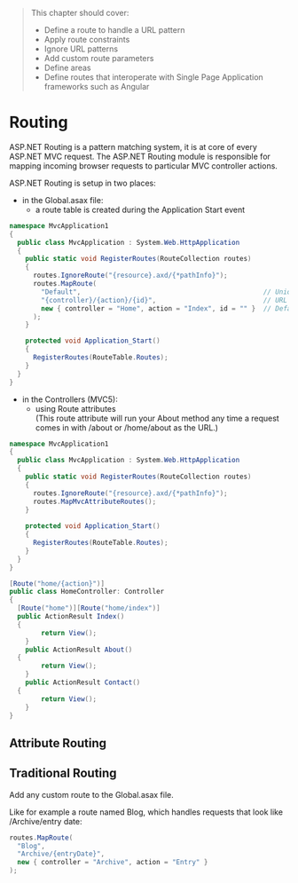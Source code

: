 > This chapter should cover:
> - Define a route to handle a URL pattern
> - Apply route constraints
> - Ignore URL patterns
> - Add custom route parameters
> - Define areas
> - Define routes that interoperate with Single Page Application frameworks such as Angular

# Routing

ASP.NET Routing is a pattern matching system, it is at core of every ASP.NET MVC request.
The ASP.NET Routing module is responsible for mapping incoming browser requests to particular MVC controller actions.

ASP.NET Routing is setup in two places:
- in the Global.asax file:
  - a route table is created during the Application Start event

```csharp
namespace MvcApplication1
{
  public class MvcApplication : System.Web.HttpApplication
  {
    public static void RegisterRoutes(RouteCollection routes)
    {
      routes.IgnoreRoute("{resource}.axd/{*pathInfo}");
      routes.MapRoute(
        "Default",                                              // Unique Route name
        "{controller}/{action}/{id}",                           // URL pattern with parameters
        new { controller = "Home", action = "Index", id = "" }  // Defaults and Constraints
      );
    }

    protected void Application_Start()
    {
      RegisterRoutes(RouteTable.Routes);
    }
  }
}
```
- in the Controllers (MVC5):
  - using Route attributes <br/>(This route attribute will run your About method any time a request comes in with /about or /home/about as the URL.)
```csharp
namespace MvcApplication1
{
  public class MvcApplication : System.Web.HttpApplication
  {
    public static void RegisterRoutes(RouteCollection routes)
    {
      routes.IgnoreRoute("{resource}.axd/{*pathInfo}");
      routes.MapMvcAttributeRoutes();
    }
      
    protected void Application_Start()
    {
      RegisterRoutes(RouteTable.Routes);
    }
  }
}
```
```csharp
[Route("home/{action}")]
public class HomeController: Controller
{
  [Route("home")][Route("home/index")]
  public ActionResult Index()
  {
		return View();
	}
	public ActionResult About()
  {
		return View();
	}
	public ActionResult Contact()
  {
		return View();
	}
}
```

## Attribute Routing

## Traditional Routing

Add any custom route to the Global.asax file.

Like for example a route named Blog, which handles requests that look like /Archive/entry date:
```csharp
routes.MapRoute(
  "Blog",
  "Archive/{entryDate}",
  new { controller = "Archive", action = "Entry" }
);
```
